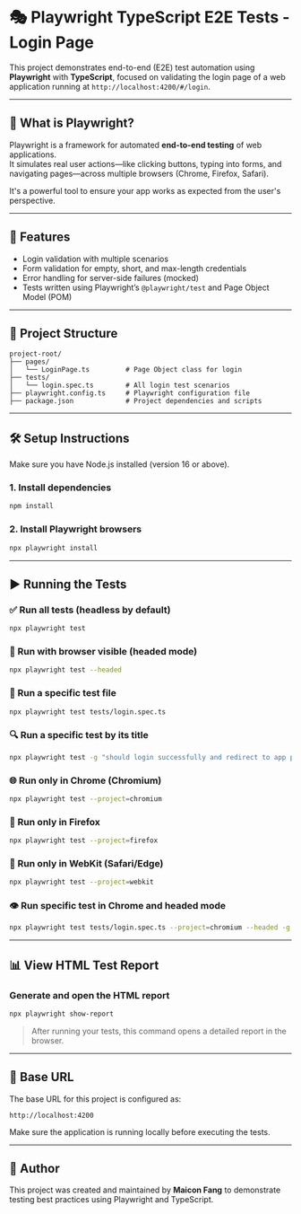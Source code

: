 # 🎭 Playwright TypeScript E2E Tests - Login Page

This project demonstrates end-to-end (E2E) test automation using **Playwright** with **TypeScript**, focused on validating the login page of a web application running at `http://localhost:4200/#/login`.

---

## 🤖 What is Playwright?

Playwright is a framework for automated **end-to-end testing** of web applications.  
It simulates real user actions—like clicking buttons, typing into forms, and navigating pages—across multiple browsers (Chrome, Firefox, Safari).

It's a powerful tool to ensure your app works as expected from the user's perspective.

---

## 🚀 Features

- Login validation with multiple scenarios
- Form validation for empty, short, and max-length credentials
- Error handling for server-side failures (mocked)
- Tests written using Playwright’s `@playwright/test` and Page Object Model (POM)

---

## 📁 Project Structure

```
project-root/
├── pages/
│   └── LoginPage.ts         # Page Object class for login
├── tests/
│   └── login.spec.ts        # All login test scenarios
├── playwright.config.ts     # Playwright configuration file
├── package.json             # Project dependencies and scripts
```

---

## 🛠️ Setup Instructions

Make sure you have Node.js installed (version 16 or above).

### 1. Install dependencies

```bash
npm install
```

### 2. Install Playwright browsers

```bash
npx playwright install
```

---

## ▶️ Running the Tests

### ✅ Run all tests (headless by default)

```bash
npx playwright test
```

### 🧪 Run with browser visible (headed mode)

```bash
npx playwright test --headed
```

### 📁 Run a specific test file

```bash
npx playwright test tests/login.spec.ts
```

### 🔍 Run a specific test by its title

```bash
npx playwright test -g "should login successfully and redirect to app page"
```

### 🌐 Run only in Chrome (Chromium)

```bash
npx playwright test --project=chromium
```

### 🦊 Run only in Firefox

```bash
npx playwright test --project=firefox
```

### 🧭 Run only in WebKit (Safari/Edge)

```bash
npx playwright test --project=webkit
```

### 👁️ Run specific test in Chrome and headed mode

```bash
npx playwright test tests/login.spec.ts --project=chromium --headed -g "should login successfully and redirect to app page"
```

---

## 📊 View HTML Test Report

### Generate and open the HTML report

```bash
npx playwright show-report
```

> After running your tests, this command opens a detailed report in the browser.

---

## 🔧 Base URL

The base URL for this project is configured as:

```
http://localhost:4200
```

Make sure the application is running locally before executing the tests.

---

## 📌 Author

This project was created and maintained by **Maicon Fang** to demonstrate testing best practices using Playwright and TypeScript.